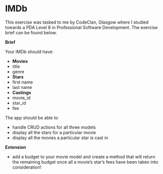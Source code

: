 # IMDb

This exercise was tasked to me by CodeClan, Glasgow where I studied towards a PDA Level 8 in Professional Software Development. The exercise brief can be found below.

**Brief**

Your IMDb should have:

- **Movies**
- title
- genre
- **Stars**
- first name
- last name
- **Castings**
- movie_id
- star_id
- fee

The app should be able to

- handle CRUD actions for all three models
- display all the stars for a particular movie
- display all the movies a particular star is cast in

**Extension**

- add a budget to your movie model and create a method that will return the remaining budget once all a movie’s star’s fees have been taken into consideration!
